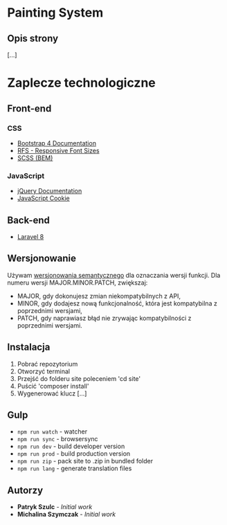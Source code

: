 # Painting System

## Opis strony
[...]

# Zaplecze technologiczne
## Front-end
### CSS
* [Bootstrap 4 Documentation](https://getbootstrap.com/docs/4.1/getting-started/introduction/)
* [RFS - Responsive Font Sizes](https://github.com/twbs/rfs)
* [SCSS (BEM)](http://getbem.com/)

### JavaScript
* [jQuery Documentation](https://api.jquery.com/)
* [JavaScript Cookie](https://github.com/js-cookie/js-cookie)

## Back-end
* [Laravel 8](https://laravel.com/)

## Wersjonowanie
Używam [wersjonowania semantycznego](https://semver.org/lang/pl/) dla oznaczania wersji funkcji.
Dla numeru wersji MAJOR.MINOR.PATCH, zwiększaj:
* MAJOR, gdy dokonujesz zmian niekompatybilnych z API,
* MINOR, gdy dodajesz nową funkcjonalność, która jest kompatybilna z poprzednimi wersjami,
* PATCH, gdy naprawiasz błąd nie zrywając kompatybilności z poprzednimi wersjami.

## Instalacja
1. Pobrać repozytorium
2. Otworzyć terminal
3. Przejść do folderu site poleceniem 'cd site'
4. Puścić 'composer install'
5. Wygenerować klucz [...]

## Gulp
- `npm run watch` - watcher
- `npm run sync` - browsersync
- `npm run dev` - build developer version
- `npm run prod` - build production version
- `npm run zip` - pack site to .zip in bundled folder
- `npm run lang` - generate translation files

## Autorzy
* **Patryk Szulc** - *Initial work*
* **Michalina Szymczak** - *Initial work*
